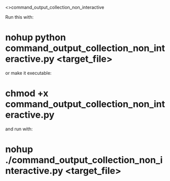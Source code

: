<>command_output_collection_non_interactive

Run this with:

# nohup python command_output_collection_non_interactive.py <target_file>

or make it executable:

# chmod +x command_output_collection_non_interactive.py

and run with:

# nohup ./command_output_collection_non_interactive.py <target_file>
